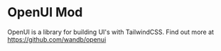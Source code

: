 # OpenUI Mod

OpenUI is a library for building UI's with TailwindCSS.  Find out more at https://github.com/wandb/openui
